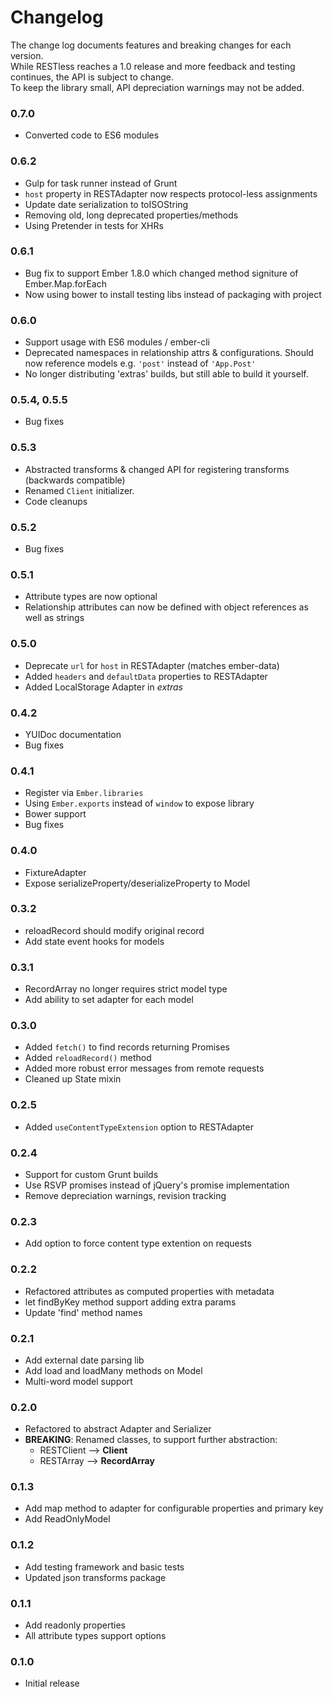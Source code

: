 # Changelog

The change log documents features and breaking changes for each version.  
While RESTless reaches a 1.0 release and more feedback and testing continues, the API is subject to change.  
To keep the library small, API depreciation warnings may not be added.

### 0.7.0

- Converted code to ES6 modules

### 0.6.2

- Gulp for task runner instead of Grunt
- `host` property in RESTAdapter now respects protocol-less assignments
- Update date serialization to toISOString
- Removing old, long deprecated properties/methods
- Using Pretender in tests for XHRs

### 0.6.1

- Bug fix to support Ember 1.8.0 which changed method signiture of Ember.Map.forEach
- Now using bower to install testing libs instead of packaging with project

### 0.6.0

- Support usage with ES6 modules / ember-cli
- Deprecated namespaces in relationship attrs & configurations. Should now reference models e.g. `'post'` instead of `'App.Post'`
- No longer distributing 'extras' builds, but still able to build it yourself.

### 0.5.4, 0.5.5

- Bug fixes

### 0.5.3

- Abstracted transforms & changed API for registering transforms (backwards compatible)
- Renamed `Client` initializer.
- Code cleanups

### 0.5.2

- Bug fixes

### 0.5.1

- Attribute types are now optional
- Relationship attributes can now be defined with object references as well as strings

### 0.5.0

- Deprecate `url` for `host` in RESTAdapter (matches ember-data)
- Added `headers` and `defaultData` properties to RESTAdapter
- Added LocalStorage Adapter in *extras*

### 0.4.2

- YUIDoc documentation 
- Bug fixes 

### 0.4.1

- Register via `Ember.libraries` 
- Using `Ember.exports` instead of `window` to expose library 
- Bower support 
- Bug fixes 

### 0.4.0

- FixtureAdapter
- Expose serializeProperty/deserializeProperty to Model 

### 0.3.2

- reloadRecord should modify original record
- Add state event hooks for models

### 0.3.1

- RecordArray no longer requires strict model type
- Add ability to set adapter for each model

### 0.3.0

- Added ```fetch()``` to find records returning Promises
- Added ```reloadRecord()``` method
- Added more robust error messages from remote requests
- Cleaned up State mixin

### 0.2.5

- Added ```useContentTypeExtension``` option to RESTAdapter

### 0.2.4

- Support for custom Grunt builds
- Use RSVP promises instead of jQuery's promise implementation
- Remove depreciation warnings, revision tracking

### 0.2.3

- Add option to force content type extention on requests

### 0.2.2

- Refactored attributes as computed properties with metadata
- let findByKey method support adding extra params
- Update 'find' method names

### 0.2.1

- Add external date parsing lib
- Add load and loadMany methods on Model
- Multi-word model support

### 0.2.0

- Refactored to abstract Adapter and Serializer
- **BREAKING**: Renamed classes, to support further abstraction:
    - RESTClient --> **Client**  
    - RESTArray --> **RecordArray**   

### 0.1.3

- Add map method to adapter for configurable properties and primary key
- Add ReadOnlyModel

### 0.1.2

- Add testing framework and basic tests
- Updated json transforms package

### 0.1.1

- Add readonly properties
- All attribute types support options

### 0.1.0

- Initial release  
